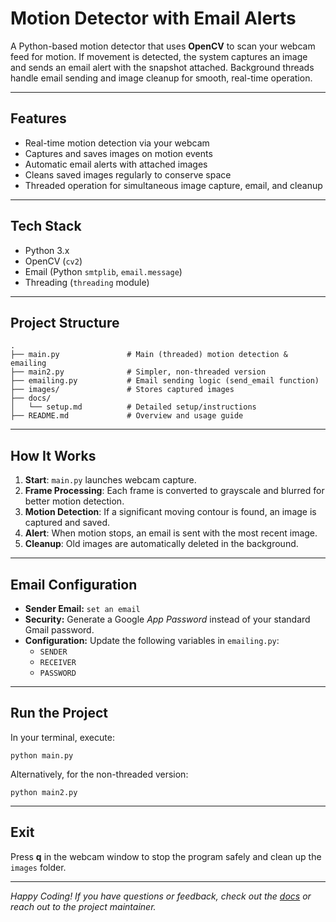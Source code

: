 # Motion Detector with Email Alerts

A Python-based motion detector that uses **OpenCV** to scan your webcam feed for motion. If movement is detected, the system captures an image and sends an email alert with the snapshot attached. Background threads handle email sending and image cleanup for smooth, real-time operation.

---

## Features

- Real-time motion detection via your webcam
- Captures and saves images on motion events
- Automatic email alerts with attached images
- Cleans saved images regularly to conserve space
- Threaded operation for simultaneous image capture, email, and cleanup

---

## Tech Stack

- Python 3.x
- OpenCV (`cv2`)
- Email (Python `smtplib`, `email.message`)
- Threading (`threading` module)

---

## Project Structure

```
.
├── main.py               # Main (threaded) motion detection & emailing
├── main2.py              # Simpler, non-threaded version
├── emailing.py           # Email sending logic (send_email function)
├── images/               # Stores captured images
├── docs/
│   └── setup.md          # Detailed setup/instructions
├── README.md             # Overview and usage guide
```

---

## How It Works

1. **Start**: `main.py` launches webcam capture.
2. **Frame Processing**: Each frame is converted to grayscale and blurred for better motion detection.
3. **Motion Detection**: If a significant moving contour is found, an image is captured and saved.
4. **Alert**: When motion stops, an email is sent with the most recent image.
5. **Cleanup**: Old images are automatically deleted in the background.

---

## Email Configuration

- **Sender Email:** `set an email`
- **Security:** Generate a Google *App Password* instead of your standard Gmail password.
- **Configuration:** Update the following variables in `emailing.py`:
    - `SENDER`
    - `RECEIVER`
    - `PASSWORD`

---

## Run the Project

In your terminal, execute:

```
python main.py
```

Alternatively, for the non-threaded version:

```
python main2.py
```

---

## Exit

Press **q** in the webcam window to stop the program safely and clean up the `images` folder.

---

*Happy Coding! If you have questions or feedback, check out the [docs](docs/setup.md) or reach out to the project maintainer.*
